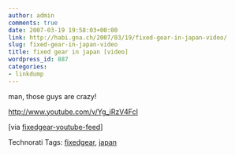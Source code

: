 ```yaml
---
author: admin
comments: true
date: 2007-03-19 19:58:03+00:00
link: http://habi.gna.ch/2007/03/19/fixed-gear-in-japan-video/
slug: fixed-gear-in-japan-video
title: fixed gear in japan [video]
wordpress_id: 887
categories:
- linkdump
---
```


man, those guys are crazy!

http://www.youtube.com/v/Yg_iRzV4FcI

[via [fixedgear-youtube-feed](http://www.youtube.com/rss/tag/fixed%20gear.rss)]





Technorati Tags: [fixedgear](http://www.technorati.com/tag/fixedgear), [japan](http://www.technorati.com/tag/japan)




